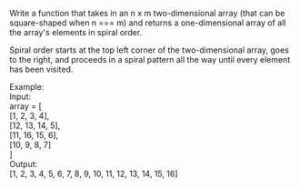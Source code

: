 Write a function that takes in an n x m two-dimensional array (that can be square-shaped when n === m) and returns a one-dimensional array of all the array's elements in spiral order.

Spiral order starts at the top left corner of the two-dimensional array, goes to the right, and proceeds in a spiral pattern all the way until every element has been visited.

Example:<br>
Input:<br>
array = [<br>
    [1, 2, 3, 4],<br>
    [12, 13, 14, 5],<br>
    [11, 16, 15, 6],<br>
    [10, 9, 8, 7]<br>
]<br>
Output:<br>
[1, 2, 3, 4, 5, 6, 7, 8, 9, 10, 11, 12, 13, 14, 15, 16]